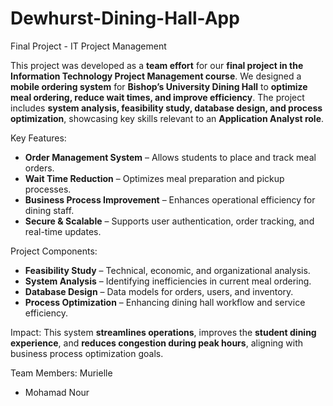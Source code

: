 # Dewhurst-Dining-Hall-App

Final Project - IT Project Management  

This project was developed as a **team effort** for our **final project in the Information Technology Project Management course**. We designed a **mobile ordering system** for **Bishop’s University Dining Hall** to **optimize meal ordering, reduce wait times, and improve efficiency**. The project includes **system analysis, feasibility study, database design, and process optimization**, showcasing key skills relevant to an **Application Analyst role**.  

Key Features:  
- **Order Management System** – Allows students to place and track meal orders.  
- **Wait Time Reduction** – Optimizes meal preparation and pickup processes.  
- **Business Process Improvement** – Enhances operational efficiency for dining staff.  
- **Secure & Scalable** – Supports user authentication, order tracking, and real-time updates.  

Project Components: 
- **Feasibility Study** – Technical, economic, and organizational analysis.  
- **System Analysis** – Identifying inefficiencies in current meal ordering.  
- **Database Design** – Data models for orders, users, and inventory.  
- **Process Optimization** – Enhancing dining hall workflow and service efficiency.  

Impact: 
This system **streamlines operations**, improves the **student dining experience**, and **reduces congestion during peak hours**, aligning with business process optimization goals.  

Team Members: 
 Murielle
-  Mohamad Nour
